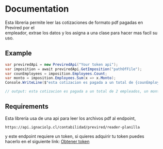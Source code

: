 # Documentation

Esta libreria permite leer las cotizaciones de formato pdf pagadas en Previred por el \
empleador, extrae los datos y los asigna a una clase para hacer mas facil su uso.

## Example

```C#
var previredApi = new PreviredApi("Your token api");
var imposition = await previredApi.GetImposition("pathOfFile");
var counEmployees = imposition.Employees.Count;
var monto = imposition.Employees.Sum(x => x.Monto);
Console.WriteLine($"esta cotizacion es pagada a un total de {counEmployees} empleados, un monto de {monto}");

// output: esta cotizacion es pagada a un total de 2 empleados, un monto de 100000
 ```

## Requirements

Esta librería usa de una api para leer los archivos pdf al endpoint,

```http
https://api.ignaciolp.cl/contabilidad/previred/reader-planilla
```

y este endpoint requiere un token, si quieres adquirir tu token puedes hacerlo en el siguiente link:
[Obtener token](https://ignaciolp.cl/apis/token-access)

